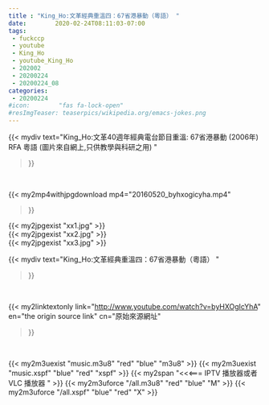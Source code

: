 ```yaml
---
title : "King_Ho:文革經典重溫四：67省港暴動（粵語） "
date:        2020-02-24T08:11:03-07:00
tags:
 - fuckccp
 - youtube
 - King_Ho
 - youtube_King_Ho
 - 202002
 - 20200224
 - 20200224_08
categories:
 - 20200224
#icon:        "fas fa-lock-open"
#resImgTeaser: teaserpics/wikipedia.org/emacs-jokes.png
---
```


{{< mydiv text="King_Ho:文革40週年經典電台節目重溫: 67省港暴動 (2006年) RFA 粵語  (圖片來自網上,只供教學與科研之用) "
>}}
<br>


{{< my2mp4withjpgdownload mp4="20160520_byhxogicyha.mp4"
>}}

{{< my2jpgexist "xx1.jpg" >}}<br>
{{< my2jpgexist "xx2.jpg" >}}<br>
{{< my2jpgexist "xx3.jpg" >}}<br>



{{< mydiv text="King_Ho:文革經典重溫四：67省港暴動（粵語） "
>}}
<br>

{{< my2linktextonly link="http://www.youtube.com/watch?v=byHXOgIcYhA"
en="the origin source link" cn="原始來源網址"
>}}


<br>

{{< my2m3uexist "music.m3u8" "red"  "blue" "m3u8" >}} {{< my2m3uexist "music.xspf" "blue" "red"  "xspf" >}} {{< my2span "<<<=== IPTV 播放器或者 VLC 播放器 " >}} {{< my2m3uforce "/all.m3u8" "red"  "blue" "M" >}} {{< my2m3uforce "/all.xspf" "blue" "red"  "X" >}} 
